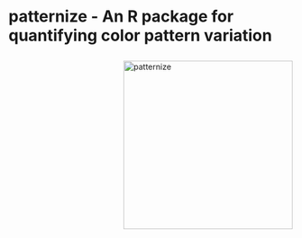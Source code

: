 # <p> patternize - An R package for quantifying color pattern variation 
<img src="https://cloud.githubusercontent.com/assets/6349171/22620484/f7f18d42-eb04-11e6-8e44-6b188cb1f494.png" alt="patternize" width="300" align="right"></p>


